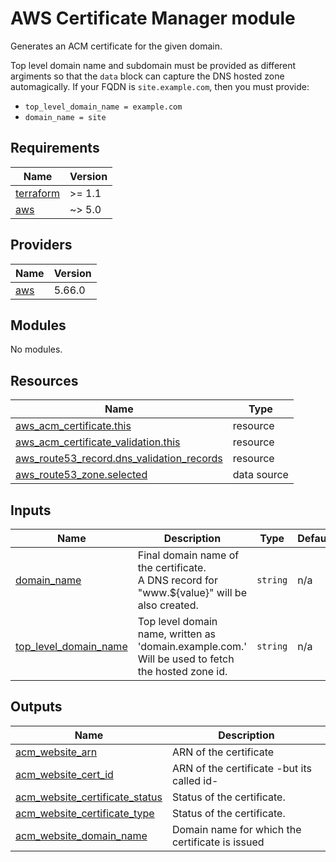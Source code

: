 # AWS Certificate Manager module

Generates an ACM certificate for the given domain.

Top level domain name and subdomain must be provided as different argiments so that the `data` block can capture the DNS hosted zone automagically.
If your FQDN is `site.example.com`, then you must provide:
* `top_level_domain_name = example.com`
* `domain_name = site`

<!-- BEGIN_TF_DOCS -->
## Requirements

| Name | Version |
|------|---------|
| <a name="requirement_terraform"></a> [terraform](#requirement\_terraform) | >= 1.1 |
| <a name="requirement_aws"></a> [aws](#requirement\_aws) | ~> 5.0 |

## Providers

| Name | Version |
|------|---------|
| <a name="provider_aws"></a> [aws](#provider\_aws) | 5.66.0 |

## Modules

No modules.

## Resources

| Name | Type |
|------|------|
| [aws_acm_certificate.this](https://registry.terraform.io/providers/hashicorp/aws/latest/docs/resources/acm_certificate) | resource |
| [aws_acm_certificate_validation.this](https://registry.terraform.io/providers/hashicorp/aws/latest/docs/resources/acm_certificate_validation) | resource |
| [aws_route53_record.dns_validation_records](https://registry.terraform.io/providers/hashicorp/aws/latest/docs/resources/route53_record) | resource |
| [aws_route53_zone.selected](https://registry.terraform.io/providers/hashicorp/aws/latest/docs/data-sources/route53_zone) | data source |

## Inputs

| Name | Description | Type | Default | Required |
|------|-------------|------|---------|:--------:|
| <a name="input_domain_name"></a> [domain\_name](#input\_domain\_name) | Final domain name of the certificate.<br>A DNS record for "www.$\{value\}" will be also created. | `string` | n/a | yes |
| <a name="input_top_level_domain_name"></a> [top\_level\_domain\_name](#input\_top\_level\_domain\_name) | Top level domain name, written as 'domain.example.com.'<br>Will be used to fetch the hosted zone id. | `string` | n/a | yes |

## Outputs

| Name | Description |
|------|-------------|
| <a name="output_acm_website_arn"></a> [acm\_website\_arn](#output\_acm\_website\_arn) | ARN of the certificate |
| <a name="output_acm_website_cert_id"></a> [acm\_website\_cert\_id](#output\_acm\_website\_cert\_id) | ARN of the certificate -but its called id- |
| <a name="output_acm_website_certificate_status"></a> [acm\_website\_certificate\_status](#output\_acm\_website\_certificate\_status) | Status of the certificate. |
| <a name="output_acm_website_certificate_type"></a> [acm\_website\_certificate\_type](#output\_acm\_website\_certificate\_type) | Status of the certificate. |
| <a name="output_acm_website_domain_name"></a> [acm\_website\_domain\_name](#output\_acm\_website\_domain\_name) | Domain name for which the certificate is issued |
<!-- END_TF_DOCS -->